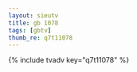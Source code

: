 ```yaml
--- 
layout: sieutv
title: gb 1078
tags: [gbtv]
thumb_re: q7t11078
---
```

{% include tvadv key="q7t11078" %} 
